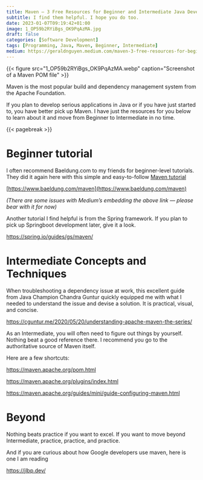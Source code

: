 ```yaml
---
title: Maven — 3 Free Resources for Beginner and Intermediate Java Developers
subtitle: I find them helpful. I hope you do too.
date: 2023-01-07T09:19:42+01:00
image: 1_OP59b2RYiBgs_OK9PqAzMA.jpg
draft: false
categories: [Software Development]
tags: [Programming, Java, Maven, Beginner, Intermediate]
medium: https://geraldnguyen.medium.com/maven-3-free-resources-for-beginner-and-intermediate-java-developers-4b9a8de43eed
---
```


{{< figure src="1_OP59b2RYiBgs_OK9PqAzMA.webp" caption="Screenshot of a Maven POM file" >}}


Maven is the most popular build and dependency management system from the Apache Foundation.

If you plan to develop serious applications in Java or if you have just started to, you have better pick up Maven. I have just the resources for you below to learn about it and move from Beginner to Intermediate in no time.

{{< pagebreak >}}

# Beginner tutorial

I often recommend Baeldung.com to my friends for beginner-level tutorials. They did it again here with this simple and easy-to-follow [Maven tutorial](https://www.baeldung.com/maven)

[https://www.baeldung.com/maven](https://www.baeldung.com/maven)

_(There are some issues with Medium’s embedding the above link — please bear with it for now)_

Another tutorial I find helpful is from the Spring framework. If you plan to pick up Springboot development later, give it a look.

https://spring.io/guides/gs/maven/


# Intermediate Concepts and Techniques

When troubleshooting a dependency issue at work, this excellent guide from Java Champion Chandra Guntur quickly equipped me with what I needed to understand the issue and devise a solution. It is practical, visual, and concise.

https://cguntur.me/2020/05/20/understanding-apache-maven-the-series/

As an Intermediate, you will often need to figure out things by yourself. Nothing beat a good reference there. I recommend you go to the authoritative source of Maven itself.

Here are a few shortcuts:

https://maven.apache.org/pom.html

https://maven.apache.org/plugins/index.html

https://maven.apache.org/guides/mini/guide-configuring-maven.html

# Beyond

Nothing beats practice if you want to excel. If you want to move beyond Intermediate, practice, practice, and practice.

And if you are curious about how Google developers use maven, here is one I am reading

https://jlbp.dev/